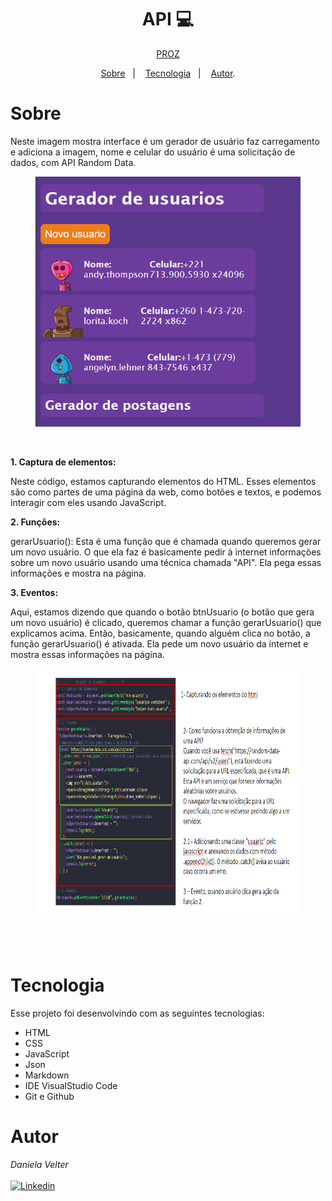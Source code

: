 <h1 align="center"> API 💻 </h1>

<p align="center"> <a href="https://prozeducacao.com.br/unidade/unidade-curitiba/" target="_blank">PROZ</a> </p>

<p align="center">
<a href="#sobre">Sobre</a>&nbsp;&nbsp;&nbsp|&nbsp;&nbsp;&nbsp;
<a href="#tecnologia">Tecnologia</a>&nbsp;&nbsp;&nbsp|&nbsp;&nbsp;&nbsp;
<a href="#autor">Autor</a>.</p>

# Sobre

 <p> Neste imagem mostra interface é um gerador de usuário faz carregamento e adiciona a imagem, nome e celular do usuário é uma solicitação de dados, com API Random Data.
     </p>
<section align="center" >
  <figure >
<img src="img.png" height="400" width="1000">
  </figure>
  
</section>

<br>

 <p> <strong> 1. Captura de elementos: </strong>

Neste código, estamos capturando elementos do HTML. Esses elementos são como partes de uma página da web, como botões e textos, e podemos interagir com eles usando JavaScript.

<strong>2. Funções:</strong>

gerarUsuario(): Esta é uma função que é chamada quando queremos gerar um novo usuário. O que ela faz é basicamente pedir à internet informações sobre um novo usuário usando uma técnica chamada "API". Ela pega essas informações e mostra na página.

<strong> 3. Eventos:</strong>

Aqui, estamos dizendo que quando o botão btnUsuario (o botão que gera um novo usuário) é clicado, queremos chamar a função gerarUsuario() que explicamos acima.
Então, basicamente, quando alguém clica no botão, a função gerarUsuario() é ativada. Ela pede um novo usuário da internet e mostra essas informações na página.

</p>

<section align="center" >
  <figure >
<img src="img1.png" height="400" width="1000">
  </figure>
  
</section>

<br>

<br>

# Tecnologia

Esse projeto foi desenvolvindo com as seguintes tecnologias:

- HTML
- CSS
- JavaScript
- Json
- Markdown
- IDE VisualStudio Code
- Git e Github

# Autor

_Daniela Velter_
<br>
<br>
[![Linkedin](https://img.shields.io/badge/DANIELA-0077B5?style=for-the-badge&logo=linkedin&logoColor=white)](https://www.linkedin.com/in/daniela-velter-231485f/)
